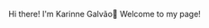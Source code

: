 Hi there! I'm Karinne Galvão👋
Welcome to my page!

<!---
kgalvao/kgalvao is a ✨ special ✨ repository because its `README.md` (this file) appears on your GitHub profile.
You can click the Preview link to take a look at your changes.
--->
